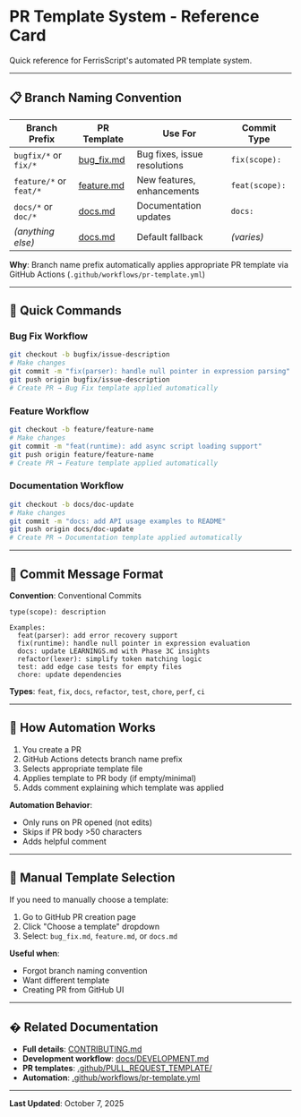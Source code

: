 # PR Template System - Reference Card

Quick reference for FerrisScript's automated PR template system.

---

## 📋 Branch Naming Convention

| Branch Prefix | PR Template | Use For | Commit Type |
|---------------|-------------|---------|-------------|
| `bugfix/*` or `fix/*` | [bug_fix.md](../PULL_REQUEST_TEMPLATE/bug_fix.md) | Bug fixes, issue resolutions | `fix(scope):` |
| `feature/*` or `feat/*` | [feature.md](../PULL_REQUEST_TEMPLATE/feature.md) | New features, enhancements | `feat(scope):` |
| `docs/*` or `doc/*` | [docs.md](../PULL_REQUEST_TEMPLATE/docs.md) | Documentation updates | `docs:` |
| *(anything else)* | [docs.md](../PULL_REQUEST_TEMPLATE/docs.md) | Default fallback | *(varies)* |

**Why**: Branch name prefix automatically applies appropriate PR template via GitHub Actions (`.github/workflows/pr-template.yml`)

---

## 🎯 Quick Commands

### Bug Fix Workflow

```bash
git checkout -b bugfix/issue-description
# Make changes
git commit -m "fix(parser): handle null pointer in expression parsing"
git push origin bugfix/issue-description
# Create PR → Bug Fix template applied automatically
```

### Feature Workflow

```bash
git checkout -b feature/feature-name
# Make changes
git commit -m "feat(runtime): add async script loading support"
git push origin feature/feature-name
# Create PR → Feature template applied automatically
```

### Documentation Workflow

```bash
git checkout -b docs/doc-update
# Make changes
git commit -m "docs: add API usage examples to README"
git push origin docs/doc-update
# Create PR → Documentation template applied automatically
```

---

## 📝 Commit Message Format

**Convention**: Conventional Commits

```
type(scope): description

Examples:
  feat(parser): add error recovery support
  fix(runtime): handle null pointer in expression evaluation
  docs: update LEARNINGS.md with Phase 3C insights
  refactor(lexer): simplify token matching logic
  test: add edge case tests for empty files
  chore: update dependencies
```

**Types**: `feat`, `fix`, `docs`, `refactor`, `test`, `chore`, `perf`, `ci`

---

## 🤖 How Automation Works

1. You create a PR
2. GitHub Actions detects branch name prefix
3. Selects appropriate template file
4. Applies template to PR body (if empty/minimal)
5. Adds comment explaining which template was applied

**Automation Behavior**:

- Only runs on PR opened (not edits)
- Skips if PR body >50 characters
- Adds helpful comment

---

## 🔧 Manual Template Selection

If you need to manually choose a template:

1. Go to GitHub PR creation page
2. Click "Choose a template" dropdown
3. Select: `bug_fix.md`, `feature.md`, or `docs.md`

**Useful when**:

- Forgot branch naming convention
- Want different template
- Creating PR from GitHub UI

---

## � Related Documentation

- **Full details**: [CONTRIBUTING.md](../../CONTRIBUTING.md#branch-naming-convention)
- **Development workflow**: [docs/DEVELOPMENT.md](../../docs/DEVELOPMENT.md)
- **PR templates**: [.github/PULL_REQUEST_TEMPLATE/](../PULL_REQUEST_TEMPLATE/)
- **Automation**: [.github/workflows/pr-template.yml](../workflows/pr-template.yml)

---

**Last Updated**: October 7, 2025
